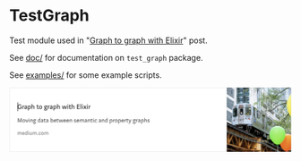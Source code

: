 # TestGraph

Test module used in
"[Graph to graph with Elixir]()"
post.

See [doc/](https://tonyhammond.github.io/ex_mples/test_graph/doc/) for documentation on `test_graph` package.

See [examples/](https://github.com/tonyhammond/ex_mples/tree/master/test_graph/examples) for some example scripts.

![medium-post-7.png](../images/medium-post-7.png)
